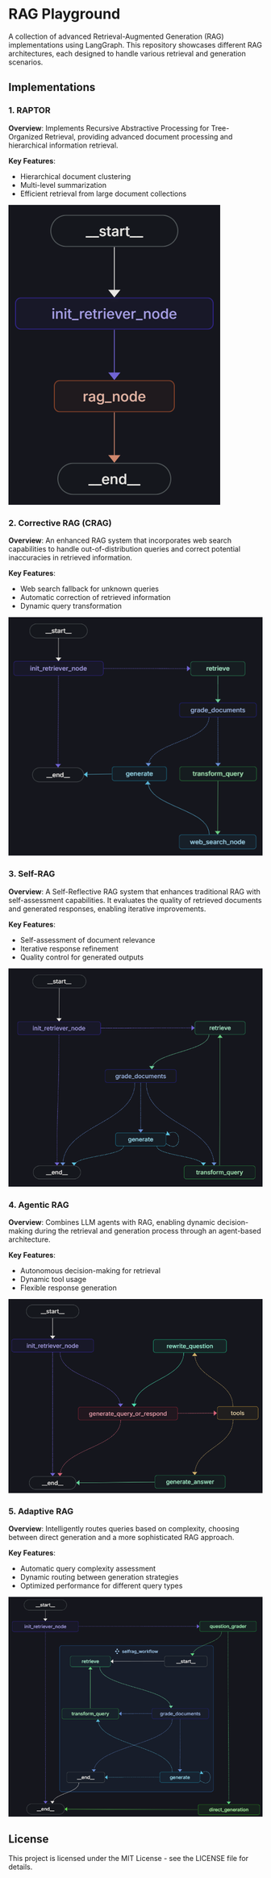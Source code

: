 # RAG Playground

A collection of advanced Retrieval-Augmented Generation (RAG) implementations using LangGraph. This repository showcases different RAG architectures, each designed to handle various retrieval and generation scenarios.

## Implementations

### 1. RAPTOR

**Overview**: Implements Recursive Abstractive Processing for Tree-Organized Retrieval, providing advanced document processing and hierarchical information retrieval.

**Key Features**:
- Hierarchical document clustering
- Multi-level summarization
- Efficient retrieval from large document collections

![RAPTOR Workflow](./imgs/raptor.png)

### 2. Corrective RAG (CRAG)

**Overview**: An enhanced RAG system that incorporates web search capabilities to handle out-of-distribution queries and correct potential inaccuracies in retrieved information.

**Key Features**:
- Web search fallback for unknown queries
- Automatic correction of retrieved information
- Dynamic query transformation

![CRAG Workflow](./imgs/crag.png)

### 3. Self-RAG

**Overview**: A Self-Reflective RAG system that enhances traditional RAG with self-assessment capabilities. It evaluates the quality of retrieved documents and generated responses, enabling iterative improvements.

**Key Features**:
- Self-assessment of document relevance
- Iterative response refinement
- Quality control for generated outputs

![Self-RAG Workflow](./imgs/selfrag.png)

### 4. Agentic RAG

**Overview**: Combines LLM agents with RAG, enabling dynamic decision-making during the retrieval and generation process through an agent-based architecture.

**Key Features**:
- Autonomous decision-making for retrieval
- Dynamic tool usage
- Flexible response generation

![Agentic RAG Workflow](./imgs/agenticrag.png)

### 5. Adaptive RAG

**Overview**: Intelligently routes queries based on complexity, choosing between direct generation and a more sophisticated RAG approach.

**Key Features**:
- Automatic query complexity assessment
- Dynamic routing between generation strategies
- Optimized performance for different query types

![Adaptive RAG Workflow](./imgs/adaptiverag.png)

## License

This project is licensed under the MIT License - see the LICENSE file for details.